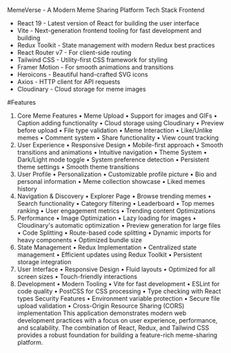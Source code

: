 MemeVerse - A Modern Meme Sharing Platform
Tech Stack
Frontend
-   React 19 - Latest version of React for building the user interface
-   Vite - Next-generation frontend tooling for fast development and building
-	Redux Toolkit - State management with modern Redux best practices
-	React Router v7 - For client-side routing
-	Tailwind CSS - Utility-first CSS framework for styling
-	Framer Motion - For smooth animations and transitions
-	Heroicons - Beautiful hand-crafted SVG icons
-	Axios - HTTP client for API requests
-	Cloudinary - Cloud storage for meme images

#Features
1. Core Meme Features
•	Meme Upload
•	Support for images and GIFs
•	Caption adding functionality
•	Cloud storage using Cloudinary
•	Preview before upload
•	File type validation
•	Meme Interaction
•	Like/Unlike memes
•	Comment system
•	Share functionality
•	View count tracking
2. User Experience
•	Responsive Design
•	Mobile-first approach
•	Smooth transitions and animations
•	Intuitive navigation
•	Theme System
•	Dark/Light mode toggle
•	System preference detection
•	Persistent theme settings
•	Smooth theme transitions
3. User Profile
•	Personalization
•	Customizable profile picture
•	Bio and personal information
•	Meme collection showcase
•	Liked memes history
4. Navigation & Discovery
•	Explorer Page
•	Browse trending memes
•	Search functionality
•	Category filtering
•	Leaderboard
•	Top memes ranking
•	User engagement metrics
•	Trending content
Optimizations
1. Performance
•	Image Optimization
•	Lazy loading for images
•	Cloudinary's automatic optimization
•	Preview generation for large files
•	Code Splitting
•	Route-based code splitting
•	Dynamic imports for heavy components
•	Optimized bundle size
2. State Management
•	Redux Implementation
•	Centralized state management
•	Efficient updates using Redux Toolkit
•	Persistent storage integration
3. User Interface
•	Responsive Design
•	Fluid layouts
•	Optimized for all screen sizes
•	Touch-friendly interactions
4. Development
•	Modern Tooling
•	Vite for fast development
•	ESLint for code quality
•	PostCSS for CSS processing
•	Type checking with React types
Security Features
•	Environment variable protection
•	Secure file upload validation
•	Cross-Origin Resource Sharing (CORS) implementation
This application demonstrates modern web development practices with a focus on user experience, performance, and scalability. The combination of React, Redux, and Tailwind CSS provides a robust foundation for building a feature-rich meme-sharing platform.
